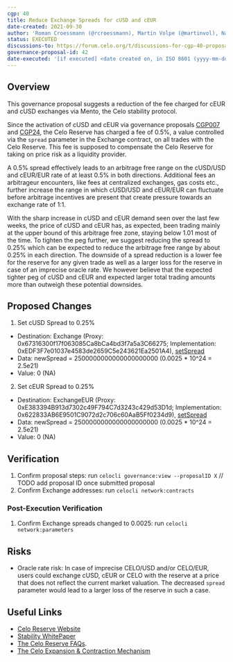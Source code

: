 ```yaml
---
cgp: 40
title: Reduce Exchange Spreads for cUSD and cEUR
date-created: 2021-09-30
author: 'Roman Croessmann (@rcroessmann), Martin Volpe (@martinvol), Nadiem Sissouno (sissnad), Zviad Metreveli (@zviadm), Markus Franke (@MarkusBerlin)'
status: EXECUTED
discussions-to: https://forum.celo.org/t/discussions-for-cgp-40-proposal-to-reduce-exchange-spreads/1619
governance-proposal-id: 42
date-executed: '[if executed] <date created on, in ISO 8601 (yyyy-mm-dd) format>'
---
```


## Overview

This governance proposal suggests a reduction of the fee charged for cEUR and cUSD exchanges via Mento, the Celo stability protocol.

Since the activation of cUSD and cEUR via governance proposals [CGP007](https://github.com/celo-org/governance/blob/main/CGPs/cgp-0007.md) and [CGP24](https://github.com/celo-org/governance/blob/main/CGPs/cgp-0024.md), the Celo Reserve has charged a fee of 0.5%, a value controlled via the `spread` parameter in the Exchange contract, on all trades with the Celo Reserve. This fee is supposed to compensate the Celo Reserve for taking on price risk as a liquidity provider.

A 0.5% spread effectively leads to an arbitrage free range on the cUSD/USD and cEUR/EUR rate of at least 0.5% in both directions. Additional fees an arbitrageur encounters, like fees at centralized exchanges, gas costs etc., further increase the range in which cUSD/USD and cEUR/EUR can fluctuate before arbitrage incentives are present that create pressure towards an exchange rate of 1:1.

With the sharp increase in cUSD and cEUR demand seen over the last few weeks, the price of cUSD and cEUR has, as expected, been trading mainly at the upper bound of this arbitrage free zone, staying below 1.01 most of the time. To tighten the peg further, we suggest reducing the spread to 0.25% which can be expected to reduce the arbitrage free range by about 0.25% in each direction. The downside of a spread reduction is a lower fee for the reserve for any given trade as well as a larger loss for the reserve in case of an imprecise oracle rate. We however believe that the expected tighter peg of cUSD and cEUR and expected larger total trading amounts more than outweigh these potential downsides.

## Proposed Changes

1. Set cUSD Spread to 0.25%
  - Destination: Exchange (Proxy: 0x67316300f17f063085Ca8bCa4bd3f7a5a3C66275; Implementation: 0xEDF3F7e01037e4583de2659C5e243621Ea2501A4), [setSpread](https://github.com/celo-org/celo-monorepo/blob/master/packages/protocol/contracts/stability/Exchange.sol#L287)
  - Data: newSpread = 2500000000000000000000 (0.0025 * 10^24 = 2.5e21) 
  - Value: 0 (NA)

2. Set cEUR Spread to 0.25%
  - Destination: ExchangeEUR (Proxy: 0xE383394B913d7302c49F794C7d3243c429d53D1d; Implementation: 0x622833AB6E9501C9072d2c706c60AaB5Ff0234d9), [setSpread](https://github.com/celo-org/celo-monorepo/blob/master/packages/protocol/contracts/stability/Exchange.sol#L287)
  - Data: newSpread = 2500000000000000000000 (0.0025 * 10^24 = 2.5e21) 
  - Value: 0 (NA)

## Verification

1. Confirm proposal steps: run `celocli governance:view --proposalID X` // TODO add proposal ID once submitted proposal
2. Confirm Exchange addresses: run `celocli network:contracts`

### Post-Execution Verification
1. Confirm Exchange spreads changed to 0.0025: run `celocli network:parameters`

## Risks

- Oracle rate risk: In case of imprecise CELO/USD and/or CELO/EUR, users could exchange cUSD, cEUR or CELO with the reserve at a price that does not reflect the current market valuation. The decreased `spread` parameter would lead to a larger loss of the reserve in such a case.

## Useful Links
* [Celo Reserve Website](https://celoreserve.org/)
* [Stability WhitePaper](https://celo.org/papers/Celo_Stability_Analysis.pdf)
* [The Celo Reserve FAQs](https://medium.com/celoorg/the-celo-reserve-faqs-f3f7cbb1991f). 
* [The Celo Expansion & Contraction Mechanism](https://medium.com/celoorg/zooming-in-on-the-celo-expansion-contraction-mechanism-446ca7abe4f)
